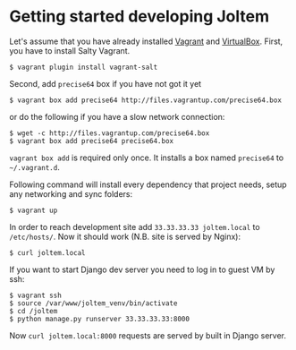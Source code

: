 Getting started developing Joltem
=================================

Let's assume that you have already installed
[Vagrant](http://www.vagrantup.com) and
[VirtualBox](https://www.virtualbox.org). First, you have to install
Salty Vagrant.

    $ vagrant plugin install vagrant-salt

Second, add `precise64` box if you have not got it yet

    $ vagrant box add precise64 http://files.vagrantup.com/precise64.box

or do the following if you have a slow network connection:

    $ wget -c http://files.vagrantup.com/precise64.box
    $ vagrant box add precise64 precise64.box

`vagrant box add` is required only once. It installs a box named
`precise64` to `~/.vagrant.d`.

Following command will install every dependency that project needs,
setup any networking and sync folders:

    $ vagrant up

In order to reach development site add `33.33.33.33 joltem.local`
to `/etc/hosts/`. Now it should work (N.B. site is served by Nginx):

    $ curl joltem.local

If you want to start Django dev server you need to log in to guest VM by ssh:

    $ vagrant ssh
    $ source /var/www/joltem_venv/bin/activate
    $ cd /joltem
    $ python manage.py runserver 33.33.33.33:8000

Now `curl joltem.local:8000` requests are served by built in Django server.
